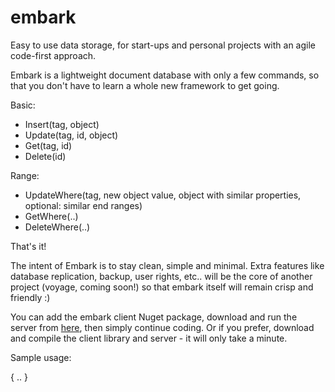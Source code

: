 # embark
Easy to use data storage, for start-ups and personal projects with an agile code-first approach.

Embark is a lightweight document database with only a few commands,
so that you don't have to learn a whole new framework to get going.

Basic:
- Insert(tag, object)
- Update(tag, id, object)
- Get(tag, id)
- Delete(id)

Range:
- UpdateWhere(tag, new object value, object with similar properties, optional: similar end ranges)
- GetWhere(..)
- DeleteWhere(..)

That's it!

The intent of Embark is to stay clean, simple and minimal.
Extra features like database replication, backup, user rights, etc..
will be the core of another project (voyage, coming soon!) so that embark itself will remain crisp and friendly :)

You can add the embark client Nuget package, download and run the server from [here](http://example.todo/), then simply continue coding.
Or if you prefer, download and compile the client library and server - it will only take a minute.

Sample usage:

{
..
}
